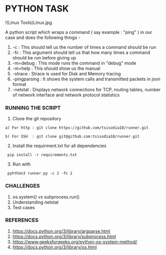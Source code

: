 # PYTHON TASK 

!(Linux Tools)Linux.jpg

A python script which wraps a command ( say example : "ping" ) in our case and does the following things -

1) -c           : This should tell us the number of times a command should be run
2) -fc          : This argument should tell us that how many times a command should be run before giving up
3) -m=debug     : This mode runs the command in "debug" mode
4) -m=help      : This should show us the manual
5) -strace      : Strace is used for Disk and Memory tracing
6) -pingparsing : It shows the system calls and transmitted packets in json format
7) -netstat     : Displays network connections for TCP, routing tables, number of network interface and network protocol statistics
### RUNNING THE SCRIPT

1) Clone the git repository
```
a) For http : git clone https://github.com/tsisodia10/runner.git

b) For SSH  : git clone git@github.com:tsisodia10/runner.git
```

2) Install the requirment.txt for all dependencies
```
 pip install -r requirements.txt
```

3) Run with
```
 pyhthon3 runner.py -c 2 -fc 2
```

### CHALLENGES

1) os.system() vs subprocess.run()
2) Understanding netstat
3) Test cases

### REFERENCES 

1) https://docs.python.org/3/library/argparse.html
2) https://docs.python.org/3/library/subprocess.html
3) https://www.geeksforgeeks.org/python-os-system-method/
4) https://docs.python.org/3/library/os.html